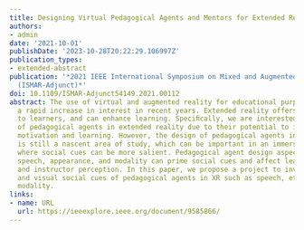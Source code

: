 ```yaml
---
title: Designing Virtual Pedagogical Agents and Mentors for Extended Reality
authors:
- admin
date: '2021-10-01'
publishDate: '2023-10-28T20:22:29.106997Z'
publication_types:
- extended-abstract
publication: '*2021 IEEE International Symposium on Mixed and Augmented Reality Adjunct
  (ISMAR-Adjunct)*'
doi: 10.1109/ISMAR-Adjunct54149.2021.00112
abstract: The use of virtual and augmented reality for educational purposes has seen
  a rapid increase in interest in recent years. Extended reality offers unique affordances
  to learners, and can enhance learning. Speciﬁcally, we are interested in the use
  of pedagogical agents in extended reality due to their potential to increase student
  motivation and learning. However, the design of pedagogical agents in extended reality
  is still a nascent area of study, which can be important in an immersive environment
  where social cues can be more salient. Pedagogical agent design aspects such as
  speech, appearance, and modality can prime social cues and affect learning outcomes
  and instructor perception. In this paper, we propose a project to investigate auditory
  and visual social cues of pedagogical agents in XR such as speech, ethnicity, and
  modality.
links:
- name: URL
  url: https://ieeexplore.ieee.org/document/9585866/
---
```

